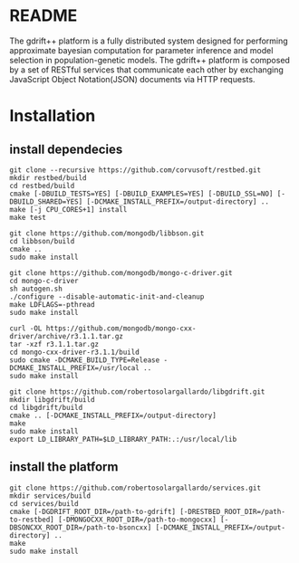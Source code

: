 # README #

The gdrift++ platform is a fully distributed system designed for performing approximate bayesian computation for parameter inference and model selection in population-genetic models. The gdrift++ platform is composed by a set of RESTful services that communicate each other by exchanging JavaScript Object Notation(JSON) documents via HTTP requests.

# Installation #

install dependecies
-------------------
```
git clone --recursive https://github.com/corvusoft/restbed.git
mkdir restbed/build
cd restbed/build
cmake [-DBUILD_TESTS=YES] [-DBUILD_EXAMPLES=YES] [-DBUILD_SSL=NO] [-DBUILD_SHARED=YES] [-DCMAKE_INSTALL_PREFIX=/output-directory] ..
make [-j CPU_CORES+1] install
make test
```

```
git clone https://github.com/mongodb/libbson.git
cd libbson/build
cmake ..
sudo make install
```

```
git clone https://github.com/mongodb/mongo-c-driver.git
cd mongo-c-driver
sh autogen.sh
./configure --disable-automatic-init-and-cleanup
make LDFLAGS=-pthread
sudo make install
```

```
curl -OL https://github.com/mongodb/mongo-cxx-driver/archive/r3.1.1.tar.gz 
tar -xzf r3.1.1.tar.gz
cd mongo-cxx-driver-r3.1.1/build
sudo cmake -DCMAKE_BUILD_TYPE=Release -DCMAKE_INSTALL_PREFIX=/usr/local ..
sudo make install
```

```
git clone https://github.com/robertosolargallardo/libgdrift.git
mkdir libgdrift/build
cd libgdrift/build
cmake .. [-DCMAKE_INSTALL_PREFIX=/output-directory]
make
sudo make install
export LD_LIBRARY_PATH=$LD_LIBRARY_PATH:.:/usr/local/lib
```

install the platform
--------------------
```
git clone https://github.com/robertosolargallardo/services.git
mkdir services/build
cd services/build
cmake [-DGDRIFT_ROOT_DIR=/path-to-gdrift] [-DRESTBED_ROOT_DIR=/path-to-restbed] [-DMONGOCXX_ROOT_DIR=/path-to-mongocxx] [-DBSONCXX_ROOT_DIR=/path-to-bsoncxx] [-DCMAKE_INSTALL_PREFIX=/output-directory] ..
make
sudo make install
```
